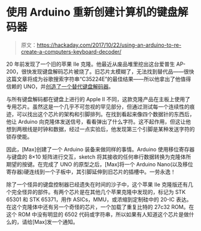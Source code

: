 # 使用 Arduino 重新创建计算机的键盘解码器

> 原文：<https://hackaday.com/2017/10/22/using-an-arduino-to-re-create-a-computers-keyboard-decoder/>

20 年前发现了一个旧的苹果 IIe 克隆。他最近从废品堆里挖出这台爱普生 AP-200，很快发现键盘解码芯片被烧了。旧芯片太模糊了，无法找到替代品——很快这篇文章将成为谷歌搜索字符串“C35224E”的最佳结果——所以他拿出了他值得信赖的 UNO，并[创造了一个替代键盘解码器](http://swut.net/apple-2-clone.html)。

与所有键盘解码都在键盘上进行的 Apple II 不同，这款克隆产品在主板上使用了专用芯片。虽然这是一个几乎不可忽视的罕见部分，但通过测试每一个连续性的痕迹，可以找出这个芯片的架构和引脚排列。在找到看起来像四个数据针的东西后，他让 Arduino 向克隆体发送信号，看看弹出了什么字符。这不起作用，但这让他想到两根线是时钟和数据，经过一点实验后，他发现第三个引脚是某种发送字符的锁存使能。

因此，[Max]创建了一个 Arduino 装备来做同样的事情。Arduino 使用移位寄存器与键盘的 8×10 矩阵进行交互，sketch 将其接收的任何串行数据转换为克隆体所期望的按键。在完成了 UNO 的原型之后，[Max]将一个 Arduino Nano(以及移位寄存器)硬连线到一个子板中，其引脚延伸到旧芯片的插槽中。一劳永逸！

除了一个怪异的键盘控制器已经遗失在时间的沙子中，这个苹果 IIe 克隆版还有几个完全怪异的部件。有两个芯片是在其他几个苹果克隆中发现的，标记为 STK 65301 和 STK 65371，用作 ASICs，MMU，或浓缩到定制硅中的 20-IC 表达。在这个克隆体中还有另一个奇怪的芯片，一个加载了重复比特的 27c32 ROM。在这个 ROM 中没有明显的 6502 代码或字符串，所以如果有人知道这个芯片是做什么的，请给[Max]发一个通知。